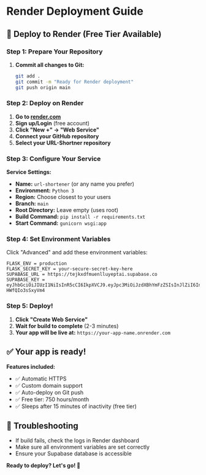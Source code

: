 # Render Deployment Guide

## 🚀 Deploy to Render (Free Tier Available)

### Step 1: Prepare Your Repository
1. **Commit all changes to Git:**
   ```bash
   git add .
   git commit -m "Ready for Render deployment"
   git push origin main
   ```

### Step 2: Deploy on Render
1. **Go to [render.com](https://render.com)**
2. **Sign up/Login** (free account)
3. **Click "New +" → "Web Service"**
4. **Connect your GitHub repository**
5. **Select your URL-Shortner repository**

### Step 3: Configure Your Service
**Service Settings:**
- **Name:** `url-shortener` (or any name you prefer)
- **Environment:** `Python 3`
- **Region:** Choose closest to your users
- **Branch:** `main`
- **Root Directory:** Leave empty (uses root)
- **Build Command:** `pip install -r requirements.txt`
- **Start Command:** `gunicorn wsgi:app`

### Step 4: Set Environment Variables
Click "Advanced" and add these environment variables:

```
FLASK_ENV = production
FLASK_SECRET_KEY = your-secure-secret-key-here
SUPABASE_URL = https://tejkxdfmuenlluyeptai.supabase.co
SUPABASE_KEY = eyJhbGciOiJIUzI1NiIsInR5cCI6IkpXVCJ9.eyJpc3MiOiJzdXBhYmFzZSIsInJlZiI6InRlamt4ZGZtdWVubGx1eWVwdGFpIiwicm9sZSI6ImFub24iLCJpYXQiOjE3NTkzNDA0ODksImV4cCI6MjA3NDkxNjQ4OX0.t6lgUUoX2UfsxTXeUZ7YrKsVu3i8-HWfQIo3sSxyVm4
```

### Step 5: Deploy!
1. **Click "Create Web Service"**
2. **Wait for build to complete** (2-3 minutes)
3. **Your app will be live at:** `https://your-app-name.onrender.com`

## ✅ Your app is ready!

**Features included:**
- ✅ Automatic HTTPS
- ✅ Custom domain support
- ✅ Auto-deploy on Git push
- ✅ Free tier: 750 hours/month
- ✅ Sleeps after 15 minutes of inactivity (free tier)

## 🔧 Troubleshooting
- If build fails, check the logs in Render dashboard
- Make sure all environment variables are set correctly
- Ensure your Supabase database is accessible

**Ready to deploy? Let's go! 🚀**
